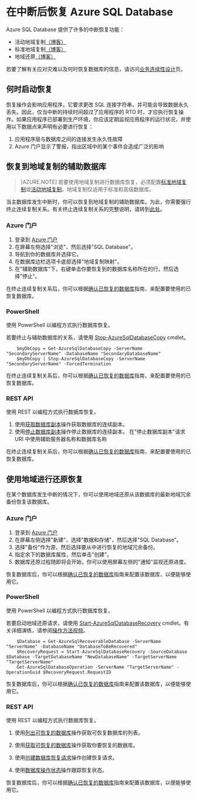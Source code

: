 <properties 
   pageTitle="SQL Database 灾难恢复" 
   description="了解在发生区域性的数据中心中断或故障后，如何使用 Azure SQL Database 地域复制和地域还原功能来恢复数据库。" 
   services="sql-database" 
   documentationCenter="" 
   authors="elfisher" 
   manager="jeffreyg" 
   editor="monicar"/>

<tags
   ms.service="sql-database"
   ms.devlang="NA"
   ms.topic="article"
   ms.tgt_pltfrm="NA"
   ms.workload="data-management" 
   ms.date="04/13/2015"
   wacn.date="05/25/2015" 
   ms.author="elfish"/>

# 在中断后恢复 Azure SQL Database

Azure SQL Database 提供了许多的中断恢复功能：

- 活动地域复制[（博客）](http://azure.microsoft.com/blog/2014/07/12/spotlight-on-sql-database-active-geo-replication/)
- 标准地域复制[（博客）](http://azure.microsoft.com/blog/2014/09/03/azure-sql-database-standard-geo-replication/)
- 地域还原[（博客）](http://azure.microsoft.com/blog/2014/09/13/azure-sql-database-geo-restore/)

若要了解有关应对灾难以及何时恢复数据库的信息，请访问[业务连续性设计](sql-database-business-continuity-design)页。 

## 何时启动恢复 

恢复操作会影响应用程序。它要求更改 SQL 连接字符串，并可能会导致数据永久丢失。因此，仅当中断的持续时间超过了应用程序的 RTO 时，才应执行恢复操作。如果应用程序已部署到生产环境，你应该定期监视应用程序的运行状况，并使用以下数据点来声明有必要进行恢复：

1. 应用程序层与数据库之间的连接发生永久性故障
2. Azure 门户显示了警报，指出区域中的某个事件会造成广泛的影响

## 恢复到地域复制的辅助数据库
> [AZURE.NOTE] 若要使用地域复制进行数据库恢复，必须配置[标准地域复制](https://msdn.microsoft.com/zh-cn/library/azure/dn758204.aspx)或[活动地域复制](https://msdn.microsoft.com/zh-cn/library/azure/dn741339.aspx)。地域复制仅适用于标准和高级数据库。 

当主数据库发生中断时，你可以恢复到地域复制的辅助数据库。为此，你需要强行终止连续复制关系。有关终止连续复制关系的完整说明，请转到[此处](https://msdn.microsoft.com/zh-cn/library/azure/dn741323.aspx)。 



### Azure 门户
1. 登录到 [Azure 门户](https://portal.Azure.com)
2. 在屏幕左侧选择"浏览"，然后选择"SQL Database"。
3. 导航到你的数据库并选择它。 
4. 在数据库边栏选项卡底部选择"地域复制映射"。
4. 在"辅助数据库"下，右键单击你要恢复到的数据库名称所在的行，然后选择"停止"。

在终止连续复制关系后，你可以根据[确认已恢复的数据库](sql-database-recovered-finalize)指南，来配置要使用的已恢复数据库。
### PowerShell
使用 PowerShell 以编程方式执行数据库恢复。

若要终止与辅助数据库的关系，请使用 [Stop-AzureSqlDatabaseCopy](https://msdn.microsoft.com/zh-cn/library/dn720223) cmdlet。
		
		$myDbCopy = Get-AzureSqlDatabaseCopy -ServerName "SecondaryServerName" -DatabaseName "SecondaryDatabaseName"
		$myDbCopy | Stop-AzureSqlDatabaseCopy -ServerName "SecondaryServerName" -ForcedTermination
		 
在终止连续复制关系后，你可以根据[确认已恢复的数据库](sql-database-recovered-finalize)指南，来配置要使用的已恢复数据库。
### REST API 
使用 REST 以编程方式执行数据库恢复。

1. 使用[获取数据库副本](https://msdn.microsoft.com/zh-cn/library/azure/dn509570.aspx)操作获取数据库的连续副本。
2. 使用[停止数据库副本](https://msdn.microsoft.com/zh-cn/library/azure/dn509573.aspx)操作停止数据库的连续副本。
在"停止数据库副本"请求 URI 中使用辅助服务器名称和数据库名称

 在终止连续复制关系后，你可以根据[确认已恢复的数据库](sql-database-recovered-finalize)指南，来配置要使用的已恢复数据库。
## 使用地域进行还原恢复

在某个数据库发生中断的情况下，你可以使用地域还原从该数据库的最新地域冗余备份恢复该数据库。 

### Azure 门户
1. 登录到 [Azure 门户](https://manage.windowsazure.cn)
2. 在屏幕左侧选择"新建"，选择"数据和存储"，然后选择"SQL Database"。
2. 选择"备份"作为源，然后选择要从中进行恢复的地域冗余备份。
3. 指定余下的数据库属性，然后单击"创建"。
4. 数据库还原过程随即将会开始，你可以使用屏幕左侧的"通知"监视还原进度。

恢复数据库后，你可以根据[确认已恢复的数据库](sql-database-recovered-finalize)指南来配置该数据库，以便能够使用它。
### PowerShell 
使用 PowerShell 以编程方式执行数据库恢复。

若要启动地域还原请求，请使用 [Start-AzureSqlDatabaseRecovery](https://msdn.microsoft.com/zh-cn/library/azure/dn720224.aspx) cmdlet。有关详细演练，请参阅[操作方法视频](http://azure.microsoft.com/documentation/videos/restore-a-sql-database-using-geo-restore-with-microsoft-azure-powershell/)。

		$Database = Get-AzureSqlRecoverableDatabase -ServerName "ServerName" -DatabaseName "DatabaseToBeRecovered"
		$RecoveryRequest = Start-AzureSqlDatabaseRecovery -SourceDatabase $Database -TargetDatabaseName "NewDatabaseName" -TargetServerName "TargetServerName"
		Get-AzureSqlDatabaseOperation -ServerName "TargetServerName" -OperationGuid $RecoveryRequest.RequestID

恢复数据库后，你可以根据[确认已恢复的数据库](sql-database-recovered-finalize)指南来配置该数据库，以便能够使用它。
### REST API 

使用 REST 以编程方式执行数据库恢复。

1.	使用[列出可恢复的数据库](http://msdn.microsoft.com/zh-cn/library/azure/dn800984.aspx)操作获取可恢复数据库的列表。
	
2.	使用[获取可恢复的数据库](http://msdn.microsoft.com/zh-cn/library/azure/dn800985.aspx)操作获取你要恢复的数据库。
	
3.	使用[创建数据库恢复请求](http://msdn.microsoft.com/zh-cn/library/azure/dn800986.aspx)操作创建恢复请求。
	
4.	使用[数据库操作状态](http://msdn.microsoft.com/zh-cn/library/azure/dn720371.aspx)操作跟踪恢复状态。

恢复数据库后，你可以根据[确认已恢复的数据库](sql-database-recovered-finalize)指南来配置该数据库，以便能够使用它。

<!--HONumber=55-->